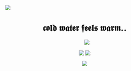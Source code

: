 ![](https://64.media.tumblr.com/d1ff6f4827bb76300ac59ac219a427ba/b0dfa3373b63dfcf-0c/s2048x3072/7e857a87228c7fdb0a35aa2a1f5d97234e157156.pnj)

  <div align="center">
  <h1>𝖈𝖔𝖑𝖉 𝖜𝖆𝖙𝖊𝖗 𝖋𝖊𝖊𝖑𝖘 𝖜𝖆𝖗𝖒.. </h1>


　![](https://files.catbox.moe/g4jyp2.gif)　

![](https://64.media.tumblr.com/bce2e4d8572f2d7181f84694f2d057b4/fbdc9c85722610ab-88/s500x750/2ddfb2db827c2cf49cb0674da3c880a6ef6c1a24.gifv) ![](https://64.media.tumblr.com/bce2e4d8572f2d7181f84694f2d057b4/fbdc9c85722610ab-88/s500x750/2ddfb2db827c2cf49cb0674da3c880a6ef6c1a24.gifv) 

 
![](https://64.media.tumblr.com/987d03487e43305e05367ea6668b9194/b0dfa3373b63dfcf-f7/s2048x3072/56e91cddb5c30e76bafd91214aca70db4b7258bb.pnj)




